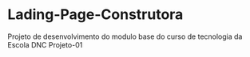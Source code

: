# Lading-Page-Construtora
Projeto de desenvolvimento do modulo base do curso de tecnologia da Escola DNC Projeto-01
